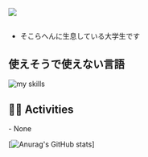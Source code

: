 <!--
<div align="right">
  <img src="https://komarev.com/ghpvc/?username=username" />
</div>
 -->
 
![](https://komarev.com/ghpvc/?username=pni525)

<!-- 2. プロフィールや連絡先を変更 -->
## 

- そこらへんに生息している大学生です

<!-- 3. 好きな技術スタックに変更 -->
<!-- ライトモート：theme=light, ダークモート：theme=dark -->
<!-- アイコンの選択肢一覧：https://arc.net/l/quote/zizyykfh -->
## 使えそうで使えない言語
<img alt="my skills" src="https://skillicons.dev/icons?theme=dark&perline=7&i=c,cpp,python" />
<br>


<!-- 4. GitHub usernameを変更, 2箇所 -->
<!-- ライトモート：theme=light, ダークモート：theme=vue-dark  -->
## 🏃‍♀️ Activities
<div align="left"> 
- None
</div>

[![Anurag's GitHub stats](https://github-readme-stats.vercel.app/api?username=oni525&count_private=true&show_icons=true)]

<!--
This repository is a ✨ _special_ ✨ repository because its `README.md` (this file) appears on your GitHub profile.

Here are some ideas to get you started:

- 🔭 I’m currently working on ...
- 🌱 I’m currently learning ...
- 👯 I’m looking to collaborate on ...
- 🤔 I’m looking for help with ...
- 💬 Ask me about ...
- 📫 How to reach me: ...
- 😄 Pronouns: ...
- ⚡ Fun fact: ...
-->

